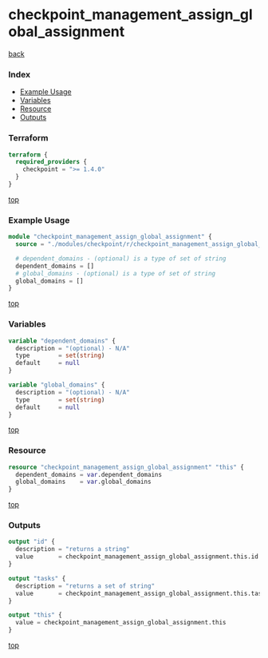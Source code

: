 # checkpoint_management_assign_global_assignment

[back](../checkpoint.md)

### Index

- [Example Usage](#example-usage)
- [Variables](#variables)
- [Resource](#resource)
- [Outputs](#outputs)

### Terraform

```terraform
terraform {
  required_providers {
    checkpoint = ">= 1.4.0"
  }
}
```

[top](#index)

### Example Usage

```terraform
module "checkpoint_management_assign_global_assignment" {
  source = "./modules/checkpoint/r/checkpoint_management_assign_global_assignment"

  # dependent_domains - (optional) is a type of set of string
  dependent_domains = []
  # global_domains - (optional) is a type of set of string
  global_domains = []
}
```

[top](#index)

### Variables

```terraform
variable "dependent_domains" {
  description = "(optional) - N/A"
  type        = set(string)
  default     = null
}

variable "global_domains" {
  description = "(optional) - N/A"
  type        = set(string)
  default     = null
}
```

[top](#index)

### Resource

```terraform
resource "checkpoint_management_assign_global_assignment" "this" {
  dependent_domains = var.dependent_domains
  global_domains    = var.global_domains
}
```

[top](#index)

### Outputs

```terraform
output "id" {
  description = "returns a string"
  value       = checkpoint_management_assign_global_assignment.this.id
}

output "tasks" {
  description = "returns a set of string"
  value       = checkpoint_management_assign_global_assignment.this.tasks
}

output "this" {
  value = checkpoint_management_assign_global_assignment.this
}
```

[top](#index)